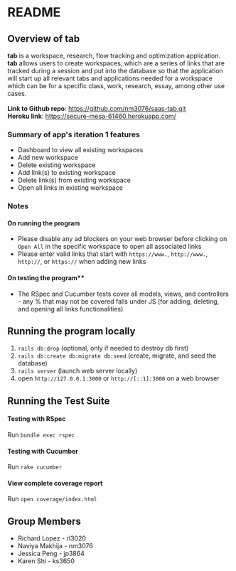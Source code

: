 # README

## Overview of tab 
**tab** is a workspace, research, flow tracking and optimization application. **tab** allows users to create workspaces, which are a series of links that are tracked during a session and put into the database so that the application will start up all relevant tabs and applications needed for a workspace which can be for a specific class, work, research, essay, among other use cases. <br /> <br />
**Link to Github repo**: https://github.com/nm3076/saas-tab.git <br />
**Heroku link**: https://secure-mesa-61460.herokuapp.com/

### Summary of app's iteration 1 features
- Dashboard to view all existing workspaces
- Add new workspace
- Delete existing workspace
- Add link(s) to existing workspace
- Delete link(s) from existing workspace
- Open all links in existing workspace

### Notes
#### On running the program
- Please disable any ad blockers on your web browser before clicking on `Open All` in the specific workspace to open all associated links
- Please enter valid links that start with `https://www.`, `http://www.`, `http://`, or `https://` when adding new links
#### On testing the program**
- The RSpec and Cucumber tests cover all models, views, and controllers - any % that may not be covered falls under JS (for adding, deleting, and opening all links functionalities)

## Running the program locally
1.  `rails db:drop` (optional, only if needed to destroy db first)
2.  `rails db:create db:migrate db:seed` (create, migrate, and seed the database)
3.  `rails server` (launch web server locally)
4.  open `http://127.0.0.1:3000` or `http://[::1]:3000` on a web browser

## Running the Test Suite
#### Testing with RSpec
Run `bundle exec rspec`
#### Testing with Cucumber
Run `rake cucumber`
#### View complete coverage report
Run `open coverage/index.html` 

## Group Members
* Richard Lopez - rl3020
* Naviya Makhija - nm3076
* Jessica Peng - jp3864
* Karen Shi - ks3650
